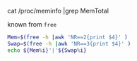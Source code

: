 cat /proc/meminfo |grep MemTotal

known from `free`

```sh
Mem=$(free -h |awk 'NR==2{print $4}' )
Swap=$(free -h |awk 'NR==3{print $4}' )
echo ${Mem%i}'|'${Swap%i}
```
